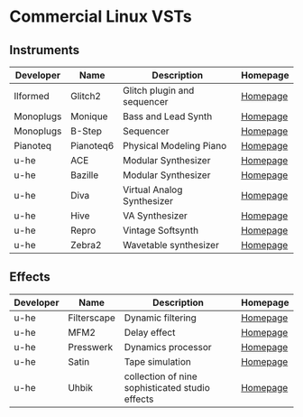 <!--(
Please add new entries in alphabetical order. First by developer, then by name. Template for new entries:
| Developer | Name | Description | [Homepage](https://www.link.com) |
)--> 
# Commercial Linux VSTs
## Instruments
Developer | Name | Description | Homepage |
| ------ | ------ | ------ | ------ |
| Ilformed | Glitch2 | Glitch plugin and sequencer | [Homepage](http://illformed.com/glitch/) |
| Monoplugs | Monique | Bass and Lead Synth | [Homepage](http://monique.monoplugs.com/en) |
| Monoplugs | B-Step | Sequencer | [Homepage](http://b-step.monoplugs.com/de) |
| Pianoteq | Pianoteq6 | Physical Modeling Piano | [Homepage](https://www.pianoteq.com/) |
| u-he | ACE | Modular Synthesizer | [Homepage](https://www.u-he.com) |
| u-he | Bazille | Modular Synthesizer | [Homepage](https://www.u-he.com) |
| u-he | Diva | Virtual Analog Synthesizer | [Homepage](https://www.u-he.com) |
| u-he | Hive | VA Synthesizer | [Homepage](https://www.u-he.com) |
| u-he | Repro | Vintage Softsynth | [Homepage](https://www.u-he.com) |
| u-he | Zebra2 | Wavetable synthesizer | [Homepage](https://www.u-he.com) |

## Effects
Developer | Name | Description | Homepage |
| ------ | ------ | ------ | ------ |
| u-he | Filterscape | Dynamic filtering | [Homepage](https://www.u-he.com) |
| u-he | MFM2 | Delay effect | [Homepage](https://www.u-he.com) |
| u-he | Presswerk | Dynamics processor | [Homepage](https://www.u-he.com) |
| u-he | Satin | Tape simulation | [Homepage](https://www.u-he.com) |
| u-he | Uhbik | collection of nine sophisticated studio effects | [Homepage](https://www.u-he.com) |

